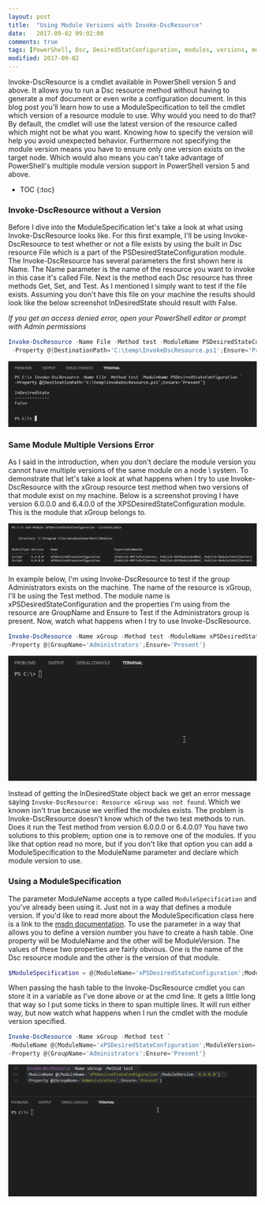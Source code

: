 ```yaml
---
layout: post
title:  "Using Module Versions with Invoke-DscResource"
date:   2017-09-02 09:02:00
comments: true
tags: [PowerShell, Dsc, DesiredStatConfiguration, modules, versions, moduleversion, Invoke-DscResource]
modified: 2017-09-02
---
```


Invoke-DscResource is a cmdlet available in PowerShell version 5 and above. It allows you to run a Dsc resource method without having to generate a mof document or even write a configuration document. In this blog post you'll learn how to use a ModuleSpecification to tell the cmdlet which version of a resource module to use. Why would you need to do that? By default, the cmdlet will use the latest version of the resource called which might not be what you want. Knowing how to specify the version will help you avoid unexpected behavior. Furthermore not specifying the module version means you have to ensure only one version exists on the target node. Which would also means you can't take advantage of PowerShell's multiple module version support in PowerShell version 5 and above.

* TOC
{:toc}

### Invoke-DscResource without a Version

Before I dive into the ModuleSpecification let's take a look at what using Invoke-DscResource looks like. For this first example, I'll be using Invoke-DscResource to test whether or not a file exists by using the built in Dsc resource File which is a part of the PSDesiredStateConfiguration module. The Invoke-DscResource has several parameters the first shown here is Name. The Name parameter is the name of the resource you want to invoke in this case it's called File. Next is the method each Dsc resource has three methods Get, Set, and Test. As I mentioned I simply want to test if the file exists. Assuming you don't have this file on your machine the results should look like the below screenshot InDesiredState should result with False. 

_If you get an access denied error, open your PowerShell editor or prompt with Admin permissions_

``` powershell
Invoke-DscResource -Name File -Method test -ModuleName PSDesiredStateConfiguration`
 -Property @{DestinationPath='C:\temp\InvokeDscResource.ps1';Ensure='Present'}
```

![FileResourceTestMethod](/images/posts/UsingModuleVersionsInvokeDscResource/FileResourceTestMethod.png "FileResourceTestMethod")


### Same Module Multiple Versions Error

As I said in the introduction, when you don't declare the module version you cannot have multiple versions of the same module on a node \ system. To demonstrate that let's take a look at what happens when I try to use Invoke-DscResource with the xGroup resource test method when two versions of that module exist on my machine. Below is a screenshot proving I have version 6.0.0.0 and 6.4.0.0 of the XPSDesiredStateConfiguration module. This is the module that xGroup belongs to.


![2versions](/images/posts/UsingModuleVersionsInvokeDscResource/2versions.png "2versions")

In example below, I'm using Invoke-DscResource to test if the group Administrators exists on the machine. The name of the resource is xGroup, I'll be using the Test method. The module name is xPSDesiredStateConfiguration and the properties I'm using from the resource are GroupName and Ensure to Test if the Administrators group is present. Now, watch what happens when I try to use Invoke-DscResource. 


``` powershell
Invoke-DscResource -Name xGroup -Method test -ModuleName xPSDesiredStateConfiguration `
-Property @{GroupName='Administrators';Ensure='Present'}
```


![resourceNotFound](/images/posts/UsingModuleVersionsInvokeDscResource/resourceNotFound.gif "resourceNotFound")


Instead of getting the InDesiredState object back we get an error message saying `Invoke-DscResource: Resource xGroup was not found`. Which we known isn't true because we verified the modules exists. The problem is Invoke-DscResource doesn't know which of the two test methods to run. Does it run the Test method from version 6.0.0.0 or 6.4.0.0? You have two solutions to this problem; option one is to remove one of the modules. If you like that option read no more, but if you don't like that option you can add a ModuleSpecification to the ModuleName parameter and declare which module version to use.


### Using a ModuleSpecification

The parameter ModuleName accepts a type called `ModuleSpecification` and you've already been using it. Just not in a way that defines a module version. If you'd like to read more about the ModuleSpecification class here is a link to the [msdn documentation](https://msdn.microsoft.com/en-us/library/microsoft.powershell.commands.modulespecification(v=vs.85).aspx). To use the parameter in a way that allows you to define a version number you have to create a hash table. One property will be ModuleName and the other will be ModuleVersion. The values of these two properties are fairly obvious. One is the name of the Dsc resource module and the other is the version of that module. 

``` powershell
$ModuleSpecification = @{ModuleName='xPSDesiredStateConfiguration';ModuleVersion='6.4.0.0 '}
```

When passing the hash table to the Invoke-DscResource cmdlet you can store it in a variable as I've done above or at the cmd line. It gets a little long that way so I put some ticks in there to span multiple lines. It will run either way, but now watch what happens when I run the cmdlet with the module version specified.

``` powershell
Invoke-DscResource -Name xGroup -Method test `
-ModuleName @{ModuleName='xPSDesiredStateConfiguration';ModuleVersion='6.4.0.0'} `
-Property @{GroupName='Administrators';Ensure='Present'}
```


![moduleSpecification](/images/posts/UsingModuleVersionsInvokeDscResource/moduleSpecification.gif "moduleSpecification")